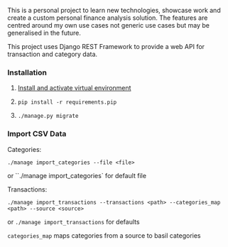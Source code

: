 This is a personal project to learn new technologies, showcase work and create a custom personal finance analysis solution. The features are centred around my own use cases not generic use cases but may be generalised in the future.

This project uses Django REST Framework to provide a web API for transaction and category data.

### Installation

1. [Install and activate virtual environment](https://packaging.python.org/guides/installing-using-pip-and-virtualenv/)

2. `pip install -r requirements.pip`

3. `./manage.py migrate`

### Import CSV Data

Categories:

`./manage import_categories --file <file>`

or ``./manage import_categories` for default file

Transactions:

`./manage import_transactions --transactions <path> --categories_map <path> --source <source>`

or `./manage import_transactions` for defaults

`categories_map` maps categories from a source to basil categories